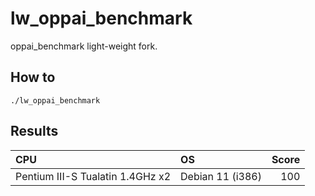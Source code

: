 # lw_oppai_benchmark

oppai_benchmark light-weight fork.

## How to

```shell
./lw_oppai_benchmark
```

## Results

|CPU|OS|Score|
|:--|:--|--:|
|Pentium III-S Tualatin 1.4GHz x2|Debian 11 (i386)|100|
